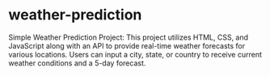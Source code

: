 # weather-prediction
Simple Weather Prediction Project: This project utilizes HTML, CSS, and JavaScript along with an API to provide real-time weather forecasts for various locations. Users can input a city, state, or country to receive current weather conditions and a 5-day forecast.
